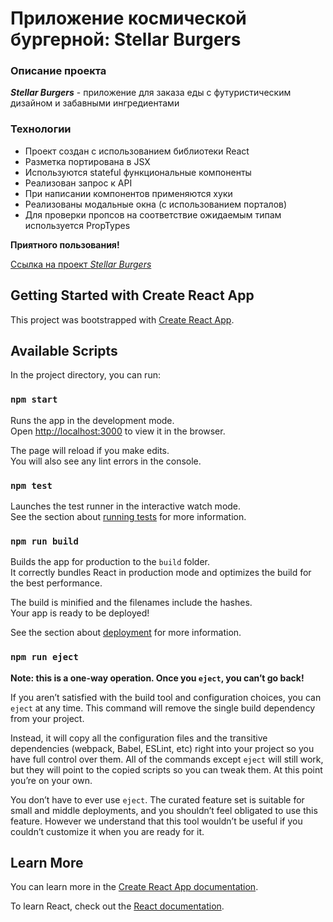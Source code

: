 # Приложение космической бургерной: Stellar Burgers

### Описание проекта

***Stellar Burgers*** - приложение для заказа еды с футуристическим дизайном и забавными ингредиентами

### Технологии

* Проект создан с использованием библиотеки React
* Разметка портирована в JSX
* Используются stateful функциональные компоненты
* Реализован запрос к API
* При написании компонентов применяются хуки
* Реализованы модальные окна (с использованием порталов)
* Для проверки пропсов на соответствие ожидаемым типам используется PropTypes

**Приятного пользования!**

[Cсылка на проект *Stellar Burgers*](https://kettrin62.github.io//)

## Getting Started with Create React App

This project was bootstrapped with [Create React App](https://github.com/facebook/create-react-app).

## Available Scripts

In the project directory, you can run:

### `npm start`

Runs the app in the development mode.\
Open [http://localhost:3000](http://localhost:3000) to view it in the browser.

The page will reload if you make edits.\
You will also see any lint errors in the console.

### `npm test`

Launches the test runner in the interactive watch mode.\
See the section about [running tests](https://facebook.github.io/create-react-app/docs/running-tests) for more information.

### `npm run build`

Builds the app for production to the `build` folder.\
It correctly bundles React in production mode and optimizes the build for the best performance.

The build is minified and the filenames include the hashes.\
Your app is ready to be deployed!

See the section about [deployment](https://facebook.github.io/create-react-app/docs/deployment) for more information.

### `npm run eject`

**Note: this is a one-way operation. Once you `eject`, you can’t go back!**

If you aren’t satisfied with the build tool and configuration choices, you can `eject` at any time. This command will remove the single build dependency from your project.

Instead, it will copy all the configuration files and the transitive dependencies (webpack, Babel, ESLint, etc) right into your project so you have full control over them. All of the commands except `eject` will still work, but they will point to the copied scripts so you can tweak them. At this point you’re on your own.

You don’t have to ever use `eject`. The curated feature set is suitable for small and middle deployments, and you shouldn’t feel obligated to use this feature. However we understand that this tool wouldn’t be useful if you couldn’t customize it when you are ready for it.

## Learn More

You can learn more in the [Create React App documentation](https://facebook.github.io/create-react-app/docs/getting-started).

To learn React, check out the [React documentation](https://reactjs.org/).
